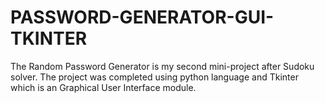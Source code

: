 # PASSWORD-GENERATOR-GUI-TKINTER
The Random Password Generator is my second mini-project after Sudoku solver. The project was completed using python language and Tkinter which is an Graphical User Interface module.

  
  
 
